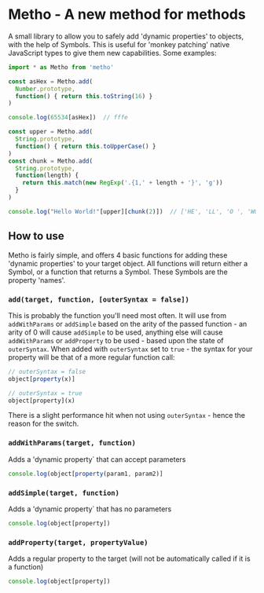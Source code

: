 # Metho - A new method for methods

A small library to allow you to safely add 'dynamic properties' to objects, with the help of Symbols. This is useful for 'monkey patching' native JavaScript types to give them new capabilities. Some examples:

```js
import * as Metho from 'metho'

const asHex = Metho.add(
  Number.prototype,
  function() { return this.toString(16) }
)

console.log(65534[asHex])  // fffe

const upper = Metho.add(
  String.prototype,
  function() { return this.toUpperCase() }
)
const chunk = Metho.add(
  String.prototype,
  function(length) {
    return this.match(new RegExp('.{1,' + length + '}', 'g'))
  }
)

console.log("Hello World!"[upper][chunk(2)])  // ['HE', 'LL', 'O ', 'WO', 'RL', 'D!']
```

## How to use

Metho is fairly simple, and offers 4 basic functions for adding these 'dynamic properties' to your target object. All functions will return either a Symbol, or a function that returns a Symbol. These Symbols are the property 'names'.

### `add(target, function, [outerSyntax = false])`
This is probably the function you'll need most often. It will use from `addWithParams` or `addSimple` based on the arity of the passed function - an arity of 0 will cause `addSimple` to be used, anything else will cause `addWithParams` or `addProperty` to be used - based upon the state of `outerSyntax`. When added with `outerSyntax` set to `true` - the syntax for your property will be that of a more regular function call:
```js
// outerSyntax = false
object[property(x)]

// outerSyntax = true
object[property](x)
```
There is a slight performance hit when not using `outerSyntax` - hence the reason for the switch.

### `addWithParams(target, function)`
Adds a 'dynamic property` that can accept parameters
```js
console.log(object[property(param1, param2)]
```

### `addSimple(target, function)`
Adds a 'dynamic property` that has no parameters
```js
console.log(object[property])
```

### `addProperty(target, propertyValue)`
Adds a regular property to the target (will not be automatically called if it is a function)
```js
console.log(object[property])
```
